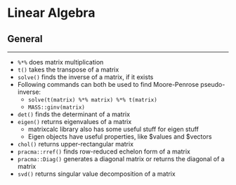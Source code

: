 # Linear Algebra

## General

---

- `%*%` does matrix multiplication
- `t()` takes the transpose of a matrix
- `solve()` finds the inverse of a matrix, if it exists
- Following commands can both be used to find Moore-Penrose pseudo-inverse:
  - `solve(t(matrix) %*% matrix) %*% t(matrix)`
  - `MASS::ginv(matrix)`
- `det()` finds the determinant of a matrix
- `eigen()` returns eigenvalues of a matrix
  - matrixcalc library also has some useful stuff for eigen stuff
  - Eigen objects have useful properties, like $values and $vectors
- `chol()` returns upper-rectangular matrix
- `pracma::rref()` finds row-reduced echelon form of a matrix
- `pracma::Diag()` generates a diagonal matrix or returns the diagonal of a matrix
- `svd()` returns singular value decomposition of a matrix
